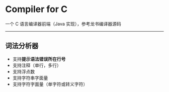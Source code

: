 # Compiler for C

一个 C 语言编译器前端（Java 实现），参考龙书编译器源码

---

## 词法分析器

- 支持**提示语法错误所在行号**
- 支持注释（单行，多行）
- 支持浮点数
- 支持字符串字面量
- 支持字符字面量（单字符或转义字符）

